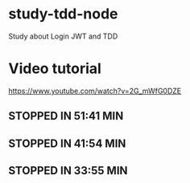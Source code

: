 # study-tdd-node
Study about Login JWT and TDD

# Video tutorial
https://www.youtube.com/watch?v=2G_mWfG0DZE

## STOPPED IN 51:41 MIN
## STOPPED IN 41:54 MIN
## STOPPED IN 33:55 MIN

